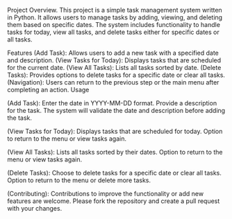 Project Overview.
This project is a simple task management system written in Python. It allows users to manage tasks by adding, viewing, and deleting them based on specific dates. The system includes functionality to handle tasks for today, view all tasks, and delete tasks either for specific dates or all tasks.

Features
(Add Task): Allows users to add a new task with a specified date and description.
(View Tasks for Today): Displays tasks that are scheduled for the current date.
(View All Tasks): Lists all tasks sorted by date.
(Delete Tasks): Provides options to delete tasks for a specific date or clear all tasks.
(Navigation): Users can return to the previous step or the main menu after completing an action.
Usage

(Add Task):
Enter the date in YYYY-MM-DD format.
Provide a description for the task.
The system will validate the date and description before adding the task.

(View Tasks for Today):
Displays tasks that are scheduled for today.
Option to return to the menu or view tasks again.

(View All Tasks):
Lists all tasks sorted by their dates.
Option to return to the menu or view tasks again.

(Delete Tasks):
Choose to delete tasks for a specific date or clear all tasks.
Option to return to the menu or delete more tasks.

(Contributing):
Contributions to improve the functionality or add new features are welcome. Please fork the repository and create a pull request with your changes.
